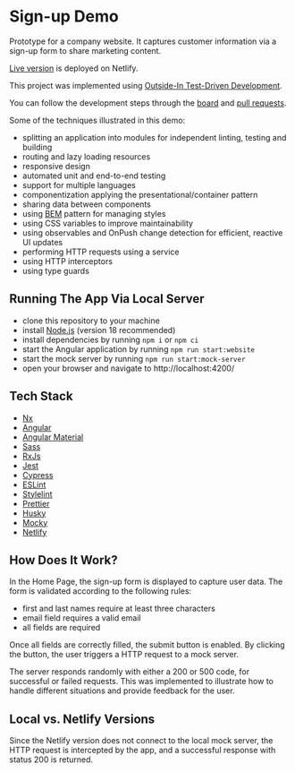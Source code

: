 # Sign-up Demo

Prototype for a company website. It captures customer information via a sign-up form to share marketing content.

[Live version](https://sign-up-angular-demo.netlify.app/) is deployed on Netlify.

This project was implemented using [Outside-In Test-Driven Development](https://outsidein.dev/concepts/outside-in-tdd/).

You can follow the development steps through the [board](https://github.com/users/raskolnikov-rodion/projects/2/views/1) and [pull requests](https://github.com/raskolnikov-rodion/sign-up-demo/pulls?q=is%3Apr).

Some of the techniques illustrated in this demo:

- splitting an application into modules for independent linting, testing and building
- routing and lazy loading resources
- responsive design
- automated unit and end-to-end testing
- support for multiple languages
- componentization applying the presentational/container pattern
- sharing data between components
- using [BEM](https://getbem.com/) pattern for managing styles
- using CSS variables to improve maintainability
- using observables and OnPush change detection for efficient, reactive UI updates
- performing HTTP requests using a service
- using HTTP interceptors
- using type guards

## Running The App Via Local Server

- clone this repository to your machine
- install [Node.js](https://nodejs.org/) (version 18 recommended)
- install dependencies by running `npm i` or `npm ci`
- start the Angular application by running `npm run start:website`
- start the mock server by running `npm run start:mock-server`
- open your browser and navigate to http://localhost:4200/

## Tech Stack

- [Nx](https://nx.dev/)
- [Angular](https://angular.io/)
- [Angular Material](https://material.angular.io/)
- [Sass](https://sass-lang.com/)
- [RxJs](https://rxjs.dev/)
- [Jest](https://jestjs.io/)
- [Cypress](https://www.cypress.io/)
- [ESLint](https://eslint.org/)
- [Stylelint](https://stylelint.io/)
- [Prettier](https://prettier.io/)
- [Husky](https://typicode.github.io/husky/#/)
- [Mocky](https://www.npmjs.com/package/mocky)
- [Netlify](https://www.netlify.com/)

## How Does It Work?

In the Home Page, the sign-up form is displayed to capture user data. The form is validated according to the following rules:

- first and last names require at least three characters
- email field requires a valid email
- all fields are required

Once all fields are correctly filled, the submit button is enabled. By clicking the button, the user triggers a HTTP request to a mock server.

The server responds randomly with either a 200 or 500 code, for successful or failed requests. This was implemented to illustrate how to handle different situations and provide feedback for the user.

## Local vs. Netlify Versions

Since the Netlify version does not connect to the local mock server, the HTTP request is intercepted by the app, and a successful response with status 200 is returned.
